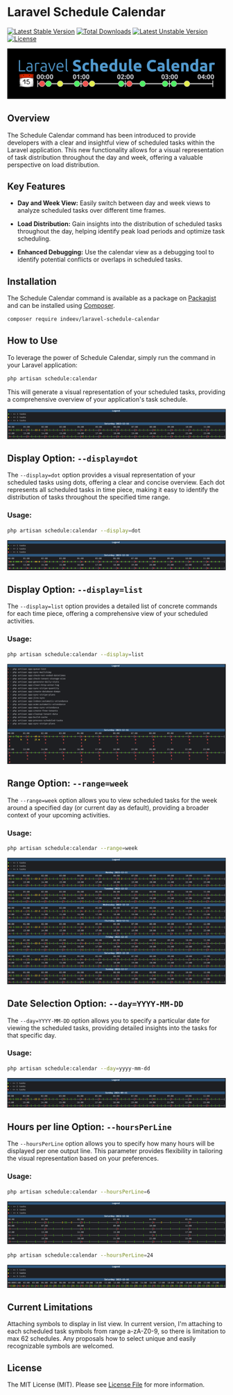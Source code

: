 # Laravel Schedule Calendar

[![Latest Stable Version](http://poser.pugx.org/indeev/laravel-schedule-calendar/v)](https://packagist.org/packages/indeev/laravel-schedule-calendar)
[![Total Downloads](http://poser.pugx.org/indeev/laravel-schedule-calendar/downloads)](https://packagist.org/packages/indeev/laravel-schedule-calendar)
[![Latest Unstable Version](http://poser.pugx.org/indeev/laravel-schedule-calendar/v/unstable)](https://packagist.org/packages/indeev/laravel-rapid-db-anonymizer)
[![License](http://poser.pugx.org/indeev/laravel-schedule-calendar/license)](https://packagist.org/packages/indeev/laravel-schedule-calendar)

![Laravel Remote DB Sync](https://github.com/inDeev/Laravel-Schedule-Calendar/blob/main/img/LaravelScheduleCalendar.png)

## Overview

The Schedule Calendar command has been introduced to provide developers with a clear and insightful view of scheduled tasks within the Laravel application. This new functionality allows for a visual representation of task distribution throughout the day and week, offering a valuable perspective on load distribution.

## Key Features

- **Day and Week View:** Easily switch between day and week views to analyze scheduled tasks over different time frames.

- **Load Distribution:** Gain insights into the distribution of scheduled tasks throughout the day, helping identify peak load periods and optimize task scheduling.

- **Enhanced Debugging:** Use the calendar view as a debugging tool to identify potential conflicts or overlaps in scheduled tasks.

## Installation

The Schedule Calendar command is available as a package on [Packagist](https://packagist.org/packages/indeev/laravel-schedule-calendar) and can be installed using [Composer](https://getcomposer.org/).

```bash
composer require indeev/laravel-schedule-calendar
```

## How to Use

To leverage the power of Schedule Calendar, simply run the command in your Laravel application:

```bash
php artisan schedule:calendar
```

This will generate a visual representation of your scheduled tasks, providing a comprehensive overview of your application's task schedule.

![Single day with counts](https://github.com/inDeev/Laravel-Schedule-Calendar/blob/main/img/single_day_count.png)

## Display Option: `--display=dot`

The `--display=dot` option provides a visual representation of your scheduled tasks using dots, offering a clear and concise overview. Each dot represents all scheduled tasks in time piece, making it easy to identify the distribution of tasks throughout the specified time range.

### Usage:

```bash
php artisan schedule:calendar --display=dot
```

![Single day with dots](https://github.com/inDeev/Laravel-Schedule-Calendar/blob/main/img/single_day_dot.png)

## Display Option: `--display=list`

The `--display=list` option provides a detailed list of concrete commands for each time piece, offering a comprehensive view of your scheduled activities.

### Usage:

```bash
php artisan schedule:calendar --display=list
```

![Single day list](https://github.com/inDeev/Laravel-Schedule-Calendar/blob/main/img/single_day_list.png)

## Range Option: `--range=week`

The `--range=week` option allows you to view scheduled tasks for the week around a specified day (or current day as default), providing a broader context of your upcoming activities.

### Usage:

```bash
php artisan schedule:calendar --range=week
```

![Week count](https://github.com/inDeev/Laravel-Schedule-Calendar/blob/main/img/week_count.png)

## Date Selection Option: `--day=YYYY-MM-DD`

The `--day=YYYY-MM-DD` option allows you to specify a particular date for viewing the scheduled tasks, providing detailed insights into the tasks for that specific day.

### Usage:

```bash
php artisan schedule:calendar --day=yyyy-mm-dd
```

![Single day date](https://github.com/inDeev/Laravel-Schedule-Calendar/blob/main/img/single_day_date.png)

## Hours per line Option: `--hoursPerLine`

The `--hoursPerLine` option allows you to specify how many hours will be displayed per one output line. This parameter provides flexibility in tailoring the visual representation based on your preferences.

### Usage:

```bash
php artisan schedule:calendar --hoursPerLine=6
```

![Single day 6 hours](https://github.com/inDeev/Laravel-Schedule-Calendar/blob/main/img/single_day_6hourPerLine.png)

```bash
php artisan schedule:calendar --hoursPerLine=24
```

![Single day 24 hours](https://github.com/inDeev/Laravel-Schedule-Calendar/blob/main/img/single_day_24hourPerLine.png)

## Current Limitations

Attaching symbols to display in list view. In current version, I'm attaching to each scheduled task symbols from range a-zA-Z0-9, so there is limitation to max 62 schedules. Any proposals how to select unique and easily recognizable symbols are welcomed.

## License

The MIT License (MIT). Please see [License File](LICENSE.md) for more information.
